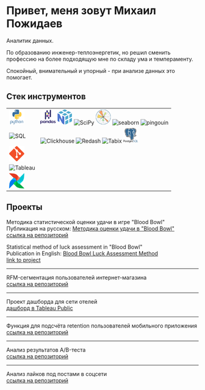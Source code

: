 # Привет, меня зовут Михаил Пожидаев
Аналитик данных. 

По образованию инженер-теплоэнергетик, но решил сменить профессию на более подходящую мне по складу ума и темпераменту.  

Спокойный, внимательный и упорный - при анализе данных это помогает. 

## Стек инструментов
<table>
  <tr>
    <td style="vertical-align: middle;">
      <img src="https://github.com/devicons/devicon/blob/master/icons/python/python-original-wordmark.svg" title="Python" height="40"/>  
    </td>
    <td style="vertical-align: middle;">
      <img src="https://github.com/devicons/devicon/blob/master/icons/pandas/pandas-original-wordmark.svg" title="pandas" height="40"/>
      <img src="https://github.com/devicons/devicon/blob/master/icons/numpy/numpy-original.svg" title="NumPy"  height="40"/> 
      <img src="https://upload.wikimedia.org/wikipedia/commons/thumb/b/b2/SCIPY_2.svg/800px-SCIPY_2.svg.png" title="SciPy" height="40"/>
      <img src="https://github.com/devicons/devicon/blob/master/icons/matplotlib/matplotlib-original.svg" title="matplotlib" height="40"/>
      <img src="https://seaborn.pydata.org/_images/logo-mark-lightbg.svg" title="seaborn" height="40"/>
      <img src="https://pingouin-stats.org/build/html/_static/pingouin.svg" title="pingouin" height="40"/>
    </td>
  </tr>
  <tr>
    <td style="vertical-align: middle;">
      <img src="https://w7.pngwing.com/pngs/167/148/png-transparent-microsoft-azure-sql-database-microsoft-sql-server-database-blue-text-logo-thumbnail.png" title="SQL" height="40"/>  
    </td>
    <td style="vertical-align: middle;">
      <img src="https://upload.wikimedia.org/wikipedia/commons/0/0e/Clickhouse.png" title="Clickhouse" height="40"/>
      <img src="https://redash.io/assets/images/elements/redash-logo.svg" title="Redash"  height="40"/> 
      <img src="https://tabix.io/img/tabixLogo-IconText-DB7315.png?page=index" title="Tabix" height="40"/>
      <img src="https://github.com/devicons/devicon/blob/master/icons/postgresql/postgresql-original-wordmark.svg" title="PostgreSQL" height="40"/>
    </td>
  </tr>
  <tr>
    <td style="vertical-align: middle;">
      <img src="https://github.com/devicons/devicon/blob/master/icons/git/git-original.svg" title="Git" height="40"/>  
    </td>
    <td>
    </td>
  </tr>
  <tr>
    <td style="vertical-align: middle;">
      <img src="https://banner2.cleanpng.com/20181112/vco/kisspng-tableau-software-computer-software-business-intell-best-tableau-courses-tutorials-amp-books-2-18-5be9d6e3bb4ec2.2124175015420515557672.jpg" title="Tableau" height="40"/>  
    </td>
    <td>
    </td>
  </tr>
  <tr>
    <td style="vertical-align: middle;">
      <img src="https://github.com/devicons/devicon/blob/master/icons/apacheairflow/apacheairflow-original.svg" title="Airflow" height="40"/>  
    </td>
    <td>
    </td>
  </tr>
</table>

## Проекты
Методика статистической оценки удачи в игре "Blood Bowl"  
Публикация на русском: [Методика оценки удачи в "Blood Bowl"](https://rubbl.ru/index.php?topic=49916.0)  
[ссылка на репозиторий](https://github.com/raspel7file/bb_luck)

Statistical method of luck assessment in "Blood Bowl"  
Publication in English: [Blood Bowl Luck Assessment Method](https://orca-cola.com/index.php?/topic/41907-blood-bowl-luck-assessment-method/)  
[link to project](https://github.com/raspel7file/bb_luck)
___
RFM-сегментация пользователей интернет-магазина  
[ссылка на репозиторий](https://github.com/raspel7file/RFM_segmentation)
___
Проект дашборда для сети отелей  
[дашборд в Tableau Public](https://public.tableau.com/app/profile/mikhail.pozhidaev/viz/lesson_3_project_17219901581110/Dashboard)
___
Функция для подсчёта retention пользователей мобильного приложения  
[ссылка на репозиторий](https://github.com/raspel7file/retention_function)
___
Анализ результатов A/B-теста  
[ссылка на репозиторий](https://github.com/raspel7file/AB_test)
___
Анализ лайков под постами в соцсети  
[ссылка на репозиторий](https://github.com/raspel7file/likes_analysis)
